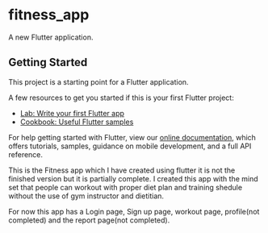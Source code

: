 # fitness_app

A new Flutter application.

## Getting Started

This project is a starting point for a Flutter application.

A few resources to get you started if this is your first Flutter project:

- [Lab: Write your first Flutter app](https://flutter.dev/docs/get-started/codelab)
- [Cookbook: Useful Flutter samples](https://flutter.dev/docs/cookbook)

For help getting started with Flutter, view our
[online documentation](https://flutter.dev/docs), which offers tutorials,
samples, guidance on mobile development, and a full API reference.


This is the Fitness app which I have created using flutter it is not the finished version but it is partially complete. I created this app with the mind set that people can workout with proper diet plan and training shedule without the use of gym instructor and dietitian.

For now this app has a Login page, Sign up page, workout page, profile(not completed) and the report page(not completed). 
